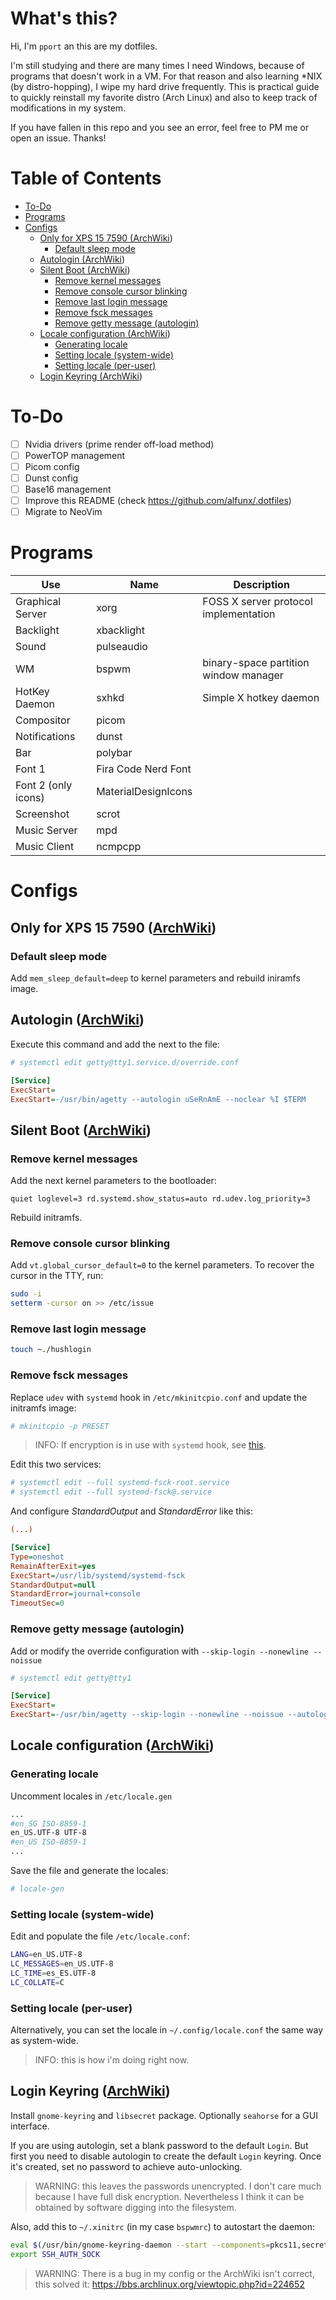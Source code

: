 # What's this?

Hi, I'm `pport` an this are my dotfiles. 

I'm still studying and there are many times I need Windows, because of programs that doesn't work in a VM. For that reason and also learning *NIX (by distro-hopping), I wipe my hard drive frequently. This is practical guide to quickly reinstall my favorite distro (Arch Linux) and also to keep track of modifications in my system.

If you have fallen in this repo and you see an error, feel free to PM me or open an issue. Thanks!

# Table of Contents
<!-- This are for github-markdown-toc generator -->
<!--ts-->
   * [To-Do](#to-do)
   * [Programs](#programs)
   * [Configs](#configs)
      * [Only for XPS 15 7590 (<a href="https://wiki.archlinux.org/index.php/Dell_XPS_15_7590" rel="nofollow">ArchWiki</a>)](#only-for-xps-15-7590-archwiki)
         * [Default sleep mode](#default-sleep-mode)
      * [Autologin (<a href="https://wiki.archlinux.org/index.php/Getty#Automatic_login_to_virtual_console" rel="nofollow">ArchWiki</a>)](#autologin-archwiki)
      * [Silent Boot (<a href="https://wiki.archlinux.org/index.php/Silent_boot" rel="nofollow">ArchWiki</a>)](#silent-boot-archwiki)
         * [Remove kernel messages](#remove-kernel-messages)
         * [Remove console cursor blinking](#remove-console-cursor-blinking)
         * [Remove last login message](#remove-last-login-message)
         * [Remove fsck messages](#remove-fsck-messages)
         * [Remove getty message (autologin)](#remove-getty-message-autologin)
      * [Locale configuration (<a href="https://wiki.archlinux.org/index.php/Locale" rel="nofollow">ArchWiki</a>)](#locale-configuration-archwiki)
         * [Generating locale](#generating-locale)
         * [Setting locale (system-wide)](#setting-locale-system-wide)
         * [Setting locale (per-user)](#setting-locale-per-user)
      * [Login Keyring (<a href="https://wiki.archlinux.org/index.php/GNOME/Keyring#Using_the_keyring_outside_GNOME" rel="nofollow">ArchWiki</a>)](#login-keyring-archwiki)

<!-- Added by: pport, at: mié 02 dic 2020 23:17:05 WET -->

<!--te-->

# To-Do

- [ ] Nvidia drivers (prime render off-load method)
- [ ] PowerTOP management
- [ ] Picom config
- [ ] Dunst config
- [ ] Base16 management
- [ ] Improve this README (check https://github.com/alfunx/.dotfiles)
- [ ] Migrate to NeoVim

# Programs

| Use                   | Name                  | Description |
| ----                  | ----                  | ---- |
| Graphical Server      | xorg                  | FOSS X server protocol implementation |
| Backlight             | xbacklight            | |
| Sound                 | pulseaudio            | |
| WM                    | bspwm                 | binary-space partition window manager |
| HotKey Daemon         | sxhkd                 | Simple X hotkey daemon |
| Compositor            | picom                 |  |
| Notifications         | dunst                 |  |
| Bar                   | polybar               | |
| Font 1                | Fira Code Nerd Font   | |
| Font 2 (only icons)   | MaterialDesignIcons | |
| Screenshot            | scrot                 | |
| Music Server | mpd | |
| Music Client | ncmpcpp | |

# Configs

## Only for XPS 15 7590 ([ArchWiki](https://wiki.archlinux.org/index.php/Dell_XPS_15_7590))

### Default sleep mode
Add ``mem_sleep_default=deep`` to kernel parameters and rebuild iniramfs image.

## Autologin ([ArchWiki](https://wiki.archlinux.org/index.php/Getty#Automatic_login_to_virtual_console))
Execute this command and add the next to the file:

```bash
# systemctl edit getty@tty1.service.d/override.conf
```

```ini
[Service]
ExecStart=
ExecStart=-/usr/bin/agetty --autologin uSeRnAmE --noclear %I $TERM
```

## Silent Boot ([ArchWiki](https://wiki.archlinux.org/index.php/Silent_boot))

### Remove kernel messages
Add the next kernel parameters to the bootloader:
```
quiet loglevel=3 rd.systemd.show_status=auto rd.udev.log_priority=3
```
Rebuild initramfs.

### Remove console cursor blinking
Add ``vt.global_cursor_default=0`` to the kernel parameters.
To recover the cursor in the TTY, run:
```bash
sudo -i
setterm -cursor on >> /etc/issue
```

### Remove last login message
```bash
touch ~./hushlogin
```

### Remove fsck messages

Replace ``udev`` with ``systemd`` hook in ``/etc/mkinitcpio.conf`` and update the initramfs image:

```bash
# mkinitcpio -p PRESET
```

> INFO: If encryption is in use with ``systemd`` hook, see [this](https://wiki.archlinux.org/index.php/Dm-crypt/System_configuration#mkinitcpio).

Edit this two services:
```bash
# systemctl edit --full systemd-fsck-root.service
# systemctl edit --full systemd-fsck@.service
```
And configure *StandardOutput* and *StandardError* like this:
```ini
(...)

[Service]
Type=oneshot
RemainAfterExit=yes
ExecStart=/usr/lib/systemd/systemd-fsck
StandardOutput=null
StandardError=journal+console
TimeoutSec=0
```

### Remove getty message (autologin)
Add or modify the override configuration with ``--skip-login --nonewline --noissue``

```bash
# systemctl edit getty@tty1
```

```ini
[Service]
ExecStart=
ExecStart=-/usr/bin/agetty --skip-login --nonewline --noissue --autologin uSeRnAmE --noclear %I $TERM
```

## Locale configuration ([ArchWiki](https://wiki.archlinux.org/index.php/Locale))
### Generating locale
Uncomment locales in ``/etc/locale.gen``
```bash
...
#en_SG ISO-8859-1
en_US.UTF-8 UTF-8
#en_US ISO-8859-1
...
```
Save the file and generate the locales:

```bash
# locale-gen
```

### Setting locale (system-wide)
Edit and populate the file `/etc/locale.conf`:
```bash
LANG=en_US.UTF-8
LC_MESSAGES=en_US.UTF-8
LC_TIME=es_ES.UTF-8
LC_COLLATE=C
```
### Setting locale (per-user)

Alternatively, you can set the locale in `~/.config/locale.conf` the same way as system-wide.

> INFO: this is how i'm doing right now.

## Login Keyring ([ArchWiki](https://wiki.archlinux.org/index.php/GNOME/Keyring#Using_the_keyring_outside_GNOME))

Install `gnome-keyring` and `libsecret` package. Optionally `seahorse` for a GUI interface.

If you are using autologin, set a blank password to the default `Login`. But first you need to disable autologin to create the default `Login` keyring. Once it's created, set no password to achieve auto-unlocking.

> WARNING: this leaves the passwords unencrypted. I don't care much because I have full disk encryption. Nevertheless I think it can be obtained by software digging into the filesystem.

Also, add this to `~/.xinitrc` (in my case `bspwmrc`) to autostart the daemon:

```bash
eval $(/usr/bin/gnome-keyring-daemon --start --components=pkcs11,secrets,ssh)
export SSH_AUTH_SOCK
```

> WARNING: There is a bug in my config or the ArchWiki isn't correct, this solved it: https://bbs.archlinux.org/viewtopic.php?id=224652
